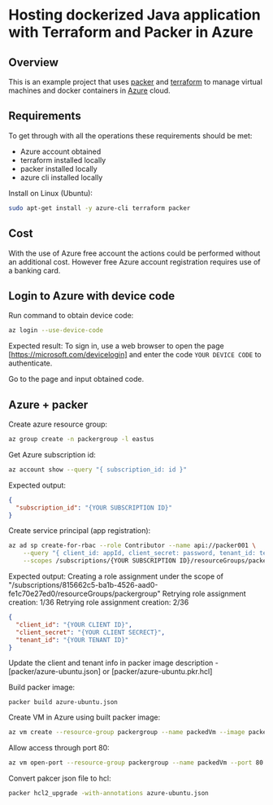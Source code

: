 # Hosting dockerized Java application with Terraform and Packer in Azure

## Overview

This is an example project that uses [packer](https://www.packer.io/) and [terraform](https://www.terraform.io/) to manage virtual machines and docker containers in [Azure](https://portal.azure.com/) cloud.

## Requirements

To get through with all the operations these requirements should be met:

* Azure account obtained
* terraform installed locally
* packer installed locally
* azure cli installed locally

Install on Linux (Ubuntu):

```bash
sudo apt-get install -y azure-cli terraform packer
```

## Cost

With the use of Azure free account the actions could be performed without an additional cost. However free Azure account registration requires use of a banking card.

## Login to Azure with device code

Run command to obtain device code:

```bash
az login --use-device-code
```

Expected result:
To sign in, use a web browser to open the page [https://microsoft.com/devicelogin] and enter the code `YOUR DEVICE CODE` to authenticate.

Go to the page and input obtained code.

## Azure + packer

Create azure resource group:

```bash
az group create -n packergroup -l eastus
```

Get Azure subscription id:

```bash
az account show --query "{ subscription_id: id }"
```

Expected output:

```json
{
  "subscription_id": "{YOUR SUBSCRIPTION ID}"
}
```

Create service principal (app registration):

```bash
az ad sp create-for-rbac --role Contributor --name api://packer001 \
    --query "{ client_id: appId, client_secret: password, tenant_id: tenant }" \
    --scopes /subscriptions/{YOUR SUBSCRIPTION ID}/resourceGroups/packergroup
```

Expected output:
Creating a role assignment under the scope of "/subscriptions/815662c5-ba1b-4526-aad0-fe1c70e27ed0/resourceGroups/packergroup"
  Retrying role assignment creation: 1/36
  Retrying role assignment creation: 2/36

```json
{
  "client_id": "{YOUR CLIENT ID}",    
  "client_secret": "{YOUR CLIENT SECRECT}",
  "tenant_id": "{YOUR TENANT ID}"     
}
```

Update the client and tenant info in packer image description - [packer/azure-ubuntu.json] or [packer/azure-ubuntu.pkr.hcl]

Build packer image:

```packer
packer build azure-ubuntu.json
```

Create VM in Azure using built packer image:

```bash
az vm create --resource-group packergroup --name packedVm --image packerimage --public-ip-sku Standard --admin-username packerazuser --generate-ssh-keys
```

Allow access through port 80:

```bash
az vm open-port --resource-group packergroup --name packedVm --port 80
```

Convert pakcer json file to hcl:

```bash
packer hcl2_upgrade -with-annotations azure-ubuntu.json
```

